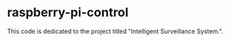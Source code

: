 # raspberry-pi-control
This code is dedicated to the project titled "Intelligent Surveillance System.".
